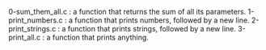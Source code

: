 0-sum_them_all.c : a function that returns the sum of all its parameters.
  1-print_numbers.c : a function that prints numbers, followed by a new line.
2-print_strings.c :   a function that prints strings, followed by a new line.
3-print_all.c : a function that prints anything.
